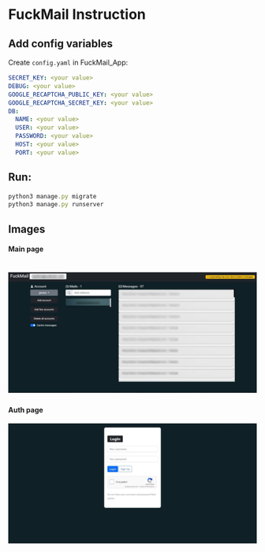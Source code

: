 # FuckMail Instruction

## Add config variables
Create `config.yaml` in FuckMail_App:

```yaml
SECRET_KEY: <your value>
DEBUG: <your value>
GOOGLE_RECAPTCHA_PUBLIC_KEY: <your value>
GOOGLE_RECAPTCHA_SECRET_KEY: <your value>
DB:
  NAME: <your value>
  USER: <your value>
  PASSWORD: <your value>
  HOST: <your value>
  PORT: <your value>
```

## Run:

```js
python3 manage.py migrate
python3 manage.py runserver
```

## Images
#### Main page
![](images/fm_main_img.png)
====
#### Auth page
![](images/fm_auth_img.png)